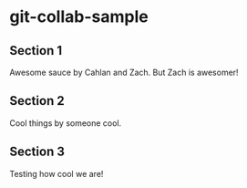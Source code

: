 # git-collab-sample

## Section 1

Awesome sauce by Cahlan and Zach. But Zach is awesomer!

## Section 2

Cool things by someone cool.

## Section 3

Testing how cool we are!
